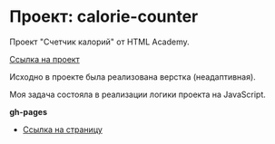 # Проект: calorie-counter

Проект "Счетчик калорий" от HTML Academy.

[Ссылка на проект](https://htmlacademy.ru/skills/calories-counter)

Исходно в проекте была реализована верстка (неадаптивная).

Моя задача состояла в реализации логики проекта на JavaScript.

**gh-pages**

* [Ссылка на страницу](https://elenaliubimova.github.io/calorie-counter/)